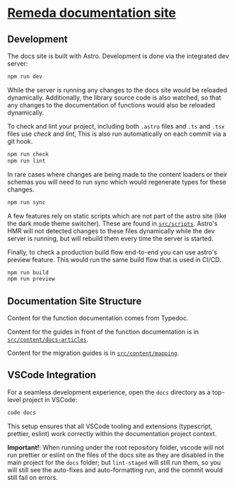 # [Remeda documentation site](https://remedajs.com)

## Development

The docs site is built with Astro. Development is done via the integrated dev
server:

```bash
npm run dev
```

While the server is running any changes to the docs site would be reloaded
dynamically. Additionally, the library source code is also watched, so that any
changes to the documentation of functions would also be reloaded dynamically.

To check and lint your project, including both `.astro` files and `.ts` and
`.tsx` files use _check_ and _lint_, This is also run automatically on each
commit via a git hook.

```bash
npm run check
npm run lint
```

In rare cases where changes are being made to the content loaders or their
schemas you will need to run sync which would regenerate types for these
changes.

```bash
npm run sync
```

A few features rely on static scripts which are not part of the astro site
(like the dark mode theme switcher). These are found in
[`src/scripts`](src/scripts/README.md). Astro's HMR will not detected changes
to these files dynamically while the dev server is running, but will rebuild
them every time the server is started.

Finally, to check a production build flow end-to-end you can use astro's preview
feature. This would run the same build flow that is used in CI/CD.

```bash
npm run build
npm run preview
```

## Documentation Site Structure

Content for the function documentation comes from Typedoc.

Content for the guides in front of the function documentation is in [`src/content/docs-articles`](src/content/docs-articles).

Content for the migration guides is in [`src/content/mapping`](src/content/mapping).

## VSCode Integration

For a seamless development experience, open the `docs` directory as a top-level project in VSCode:

```bash
code docs
```

This setup ensures that all VSCode tooling and extensions (typescript, prettier, eslint) work correctly within the documentation project context.

**Important!**: When running under the root repository folder, vscode will not run prettier or eslint on the files of the docs site as they are disabled in the main project for the `docs` folder; but `lint-staged` will still run them, so you will still see the auto-fixes and auto-formatting run, and the commit would still fail on errors.
